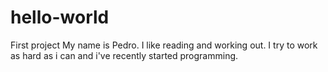 # hello-world
First project
My name is Pedro. I like reading and working out. I try to work as hard as i can and i've recently started programming.
